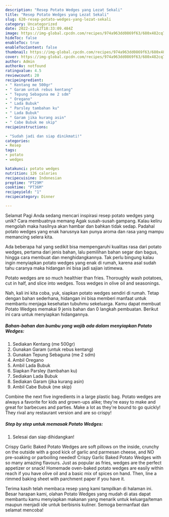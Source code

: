 ```yaml
---
description: "Resep Potato Wedges yang Lezat Sekali"
title: "Resep Potato Wedges yang Lezat Sekali"
slug: 620-resep-potato-wedges-yang-lezat-sekali
category: Uncategorized
date: 2022-11-12T18:33:09.484Z
image: https://img-global.cpcdn.com/recipes/974a963dd0869f63/680x482cq70/potato-wedges-foto-resep-utama.jpg
hideToc: false
enableToc: true
enableTocContent: false
thumbnail: https://img-global.cpcdn.com/recipes/974a963dd0869f63/680x482cq70/potato-wedges-foto-resep-utama.jpg
cover: https://img-global.cpcdn.com/recipes/974a963dd0869f63/680x482cq70/potato-wedges-foto-resep-utama.jpg
author: Admin
authorAv: notfound
ratingvalue: 4.5
reviewcount: 20
recipeingredient:
- " Kentang me 500gr"
- " Garam untuk rebus kentang"
- " Tepung Sebaguna me 2 sdm"
- " Oregano"
- " Lada Bubuk"
- " Parsley tambahan ku"
- " Lada Bubuk"
- " Garam jika kurang asin"
- " Cabe Bubuk me skip"
recipeinstructions:

- "Sudah jadi dan siap dinikmati!"
categories:
- Resep
tags:
- potato
- wedges

katakunci: potato wedges 
nutrition: 126 calories
recipecuisine: Indonesian
preptime: "PT29M"
cooktime: "PT36M"
recipeyield: "1"
recipecategory: Dinner

---
```



Selamat Pagi Anda sedang mencari inspirasi resep potato wedges yang unik? Cara membuatnya memang Agak susah-susah gampang. Kalau keliru mengolah maka hasilnya akan hambar dan bahkan tidak sedap. Padahal potato wedges yang enak harusnya kan punya aroma dan rasa yang mampu memancing selera kita.


Ada beberapa hal yang sedikit bisa mempengaruhi kualitas rasa dari potato wedges, pertama dari jenis bahan, lalu pemilihan bahan segar dan bagus, hingga cara membuat dan menghidangkannya. Tak perlu bingung kalau ingin menyiapkan potato wedges yang enak di rumah, karena asal sudah tahu caranya maka hidangan ini bisa jadi sajian istimewa.

Potato wedges are so much healthier than fries. Thoroughly wash potatoes, cut in half, and slice into wedges. Toss wedges in olive oil and seasonings.


Nah, kali ini kita coba, yuk, siapkan potato wedges sendiri di rumah. Tetap dengan bahan sederhana, hidangan ini bisa memberi manfaat untuk membantu menjaga kesehatan tubuhmu sekeluarga. Kamu dapat membuat Potato Wedges memakai 9 jenis bahan dan 0 langkah pembuatan. Berikut ini cara untuk menyiapkan hidangannya.

<!--inarticleads1-->

##### Bahan-bahan dan bumbu yang wajib ada dalam menyiapkan Potato Wedges:

1. Sediakan  Kentang (me 500gr)
1. Gunakan  Garam (untuk rebus kentang)
1. Gunakan  Tepung Sebaguna (me 2 sdm)
1. Ambil  Oregano
1. Ambil  Lada Bubuk
1. Siapkan  Parsley (tambahan ku)
1. Sediakan  Lada Bubuk
1. Sediakan  Garam (jika kurang asin)
1. Ambil  Cabe Bubuk (me skip)


Combine the next five ingredients in a large plastic bag. Potato wedges are always a favorite for kids and grown-ups alike; they&#39;re easy to make and great for barbecues and parties. Make a lot as they&#39;re bound to go quickly! They rival any restaurant version and are so crispy! 

<!--inarticleads2-->

##### Step by step untuk memasak Potato Wedges:


1. Selesai dan siap dihidangkan!

Crispy Garlic Baked Potato Wedges are soft pillows on the inside, crunchy on the outside with a good kick of garlic and parmesan cheese, and NO pre-soaking or parboiling needed! Crispy Garlic Baked Potato Wedges with so many amazing flavours. Just as popular as fries, wedges are the perfect appetizer or snack! Homemade oven-baked potato wedges are easily within reach if you have olive oil and a basic mix of spices on hand. Then, line a rimmed baking sheet with parchment paper if you have it. 

Terima kasih telah membaca resep yang kami tampilkan di halaman ini. Besar harapan kami, olahan Potato Wedges yang mudah di atas dapat membantu kamu menyiapkan makanan yang menarik untuk keluarga/teman maupun menjadi ide untuk berbisnis kuliner. Semoga bermanfaat dan selamat mencoba!
